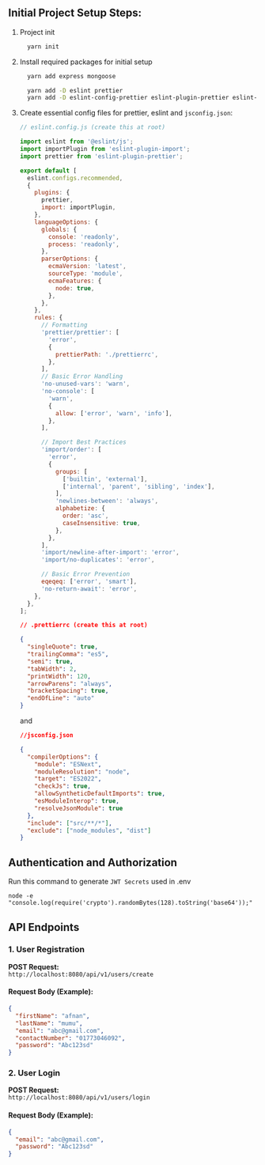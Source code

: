 ## Initial Project Setup Steps:

1. Project init

   ```bash
     yarn init
   ```

2. Install required packages for initial setup

   ```bash
     yarn add express mongoose

     yarn add -D eslint prettier
     yarn add -D eslint-config-prettier eslint-plugin-prettier eslint-plugin-import
   ```

3. Create essential config files for prettier, eslint and `jsconfig.json`:

   ```js
   // eslint.config.js (create this at root)

   import eslint from '@eslint/js';
   import importPlugin from 'eslint-plugin-import';
   import prettier from 'eslint-plugin-prettier';

   export default [
     eslint.configs.recommended,
     {
       plugins: {
         prettier,
         import: importPlugin,
       },
       languageOptions: {
         globals: {
           console: 'readonly',
           process: 'readonly',
         },
         parserOptions: {
           ecmaVersion: 'latest',
           sourceType: 'module',
           ecmaFeatures: {
             node: true,
           },
         },
       },
       rules: {
         // Formatting
         'prettier/prettier': [
           'error',
           {
             prettierPath: './prettierrc',
           },
         ],
         // Basic Error Handling
         'no-unused-vars': 'warn',
         'no-console': [
           'warn',
           {
             allow: ['error', 'warn', 'info'],
           },
         ],

         // Import Best Practices
         'import/order': [
           'error',
           {
             groups: [
               ['builtin', 'external'],
               ['internal', 'parent', 'sibling', 'index'],
             ],
             'newlines-between': 'always',
             alphabetize: {
               order: 'asc',
               caseInsensitive: true,
             },
           },
         ],
         'import/newline-after-import': 'error',
         'import/no-duplicates': 'error',

         // Basic Error Prevention
         eqeqeq: ['error', 'smart'],
         'no-return-await': 'error',
       },
     },
   ];
   ```

   ```json
   // .prettierrc (create this at root)

   {
     "singleQuote": true,
     "trailingComma": "es5",
     "semi": true,
     "tabWidth": 2,
     "printWidth": 120,
     "arrowParens": "always",
     "bracketSpacing": true,
     "endOfLine": "auto"
   }
   ```

   and

   ```json
   //jsconfig.json

   {
     "compilerOptions": {
       "module": "ESNext",
       "moduleResolution": "node",
       "target": "ES2022",
       "checkJs": true,
       "allowSyntheticDefaultImports": true,
       "esModuleInterop": true,
       "resolveJsonModule": true
     },
     "include": ["src/**/*"],
     "exclude": ["node_modules", "dist"]
   }
   ```

## Authentication and Authorization

Run this command to generate `JWT Secrets` used in .env

```node
node -e "console.log(require('crypto').randomBytes(128).toString('base64'));"
```

## API Endpoints

### 1. **User Registration**

**POST Request:**  
`http://localhost:8080/api/v1/users/create`

#### Request Body (Example):

```json
{
  "firstName": "afnan",
  "lastName": "mumu",
  "email": "abc@gmail.com",
  "contactNumber": "01773046092",
  "password": "Abc123sd"
}
```

### 2. **User Login**

**POST Request:**  
`http://localhost:8080/api/v1/users/login`

#### Request Body (Example):

```json
{
  "email": "abc@gmail.com",
  "password": "Abc123sd"
}
```
